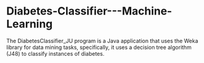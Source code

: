 # Diabetes-Classifier---Machine-Learning
The DiabetesClassifier_JU program is a Java application that uses the Weka library for data mining tasks, specifically, it uses a decision tree algorithm (J48) to classify instances of diabetes.
